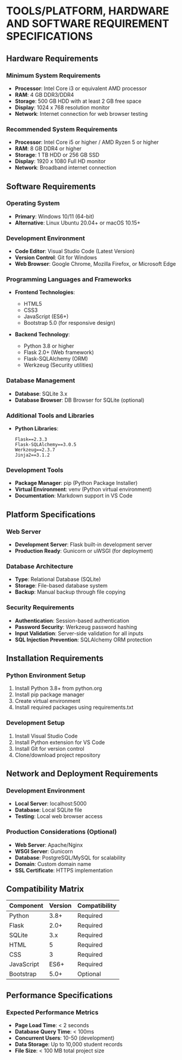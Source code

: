 # TOOLS/PLATFORM, HARDWARE AND SOFTWARE REQUIREMENT SPECIFICATIONS

## Hardware Requirements

### Minimum System Requirements
- **Processor**: Intel Core i3 or equivalent AMD processor
- **RAM**: 4 GB DDR3/DDR4
- **Storage**: 500 GB HDD with at least 2 GB free space
- **Display**: 1024 x 768 resolution monitor
- **Network**: Internet connection for web browser testing

### Recommended System Requirements
- **Processor**: Intel Core i5 or higher / AMD Ryzen 5 or higher
- **RAM**: 8 GB DDR4 or higher
- **Storage**: 1 TB HDD or 256 GB SSD
- **Display**: 1920 x 1080 Full HD monitor
- **Network**: Broadband internet connection

## Software Requirements

### Operating System
- **Primary**: Windows 10/11 (64-bit)
- **Alternative**: Linux Ubuntu 20.04+ or macOS 10.15+

### Development Environment
- **Code Editor**: Visual Studio Code (Latest Version)
- **Version Control**: Git for Windows
- **Web Browser**: Google Chrome, Mozilla Firefox, or Microsoft Edge

### Programming Languages and Frameworks
- **Frontend Technologies**:
  - HTML5
  - CSS3
  - JavaScript (ES6+)
  - Bootstrap 5.0 (for responsive design)

- **Backend Technology**:
  - Python 3.8 or higher
  - Flask 2.0+ (Web framework)
  - Flask-SQLAlchemy (ORM)
  - Werkzeug (Security utilities)

### Database Management
- **Database**: SQLite 3.x
- **Database Browser**: DB Browser for SQLite (optional)

### Additional Tools and Libraries
- **Python Libraries**:
  ```
  Flask==2.3.3
  Flask-SQLAlchemy==3.0.5
  Werkzeug==2.3.7
  Jinja2==3.1.2
  ```

### Development Tools
- **Package Manager**: pip (Python Package Installer)
- **Virtual Environment**: venv (Python virtual environment)
- **Documentation**: Markdown support in VS Code

## Platform Specifications

### Web Server
- **Development Server**: Flask built-in development server
- **Production Ready**: Gunicorn or uWSGI (for deployment)

### Database Architecture
- **Type**: Relational Database (SQLite)
- **Storage**: File-based database system
- **Backup**: Manual backup through file copying

### Security Requirements
- **Authentication**: Session-based authentication
- **Password Security**: Werkzeug password hashing
- **Input Validation**: Server-side validation for all inputs
- **SQL Injection Prevention**: SQLAlchemy ORM protection

## Installation Requirements

### Python Environment Setup
1. Install Python 3.8+ from python.org
2. Install pip package manager
3. Create virtual environment
4. Install required packages using requirements.txt

### Development Setup
1. Install Visual Studio Code
2. Install Python extension for VS Code
3. Install Git for version control
4. Clone/download project repository

## Network and Deployment Requirements

### Development Environment
- **Local Server**: localhost:5000
- **Database**: Local SQLite file
- **Testing**: Local web browser access

### Production Considerations (Optional)
- **Web Server**: Apache/Nginx
- **WSGI Server**: Gunicorn
- **Database**: PostgreSQL/MySQL for scalability
- **Domain**: Custom domain name
- **SSL Certificate**: HTTPS implementation

## Compatibility Matrix

| Component | Version | Compatibility |
|-----------|---------|---------------|
| Python | 3.8+ | Required |
| Flask | 2.0+ | Required |
| SQLite | 3.x | Required |
| HTML | 5 | Required |
| CSS | 3 | Required |
| JavaScript | ES6+ | Required |
| Bootstrap | 5.0+ | Optional |

## Performance Specifications

### Expected Performance Metrics
- **Page Load Time**: < 2 seconds
- **Database Query Time**: < 100ms
- **Concurrent Users**: 10-50 (development)
- **Data Storage**: Up to 10,000 student records
- **File Size**: < 100 MB total project size